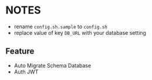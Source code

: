 # NOTES
* rename `config.sh.sample` to `config.sh`
* replace value of key `DB_URL` with your database setting

## Feature
* Auto Migrate Schema Database
* Auth JWT